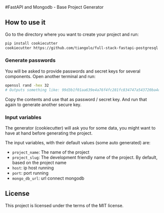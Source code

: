 #FastAPI and Mongodb - Base Project Generator

## How to use it
Go to the directory where you want to create your project and run:
```bash
pip install cookiecutter
cookiecutter https://github.com/tiangolo/full-stack-fastapi-postgresql
```

### Generate passwords
You will be asked to provide passwords and secret keys for several components. Open another terminal and run:
```bash
openssl rand -hex 32
# Outputs something like: 99d3b1f01aa639e4a76f4fc281fc834747a543720ba4c8a8648ba755aef9be7f
```

Copy the contents and use that as password / secret key. And run that again to generate another secure key.


### Input variables
The generator (cookiecutter) will ask you for some data, you might want to have at hand before generating the project.

The input variables, with their default values (some auto generated) are:

* `project_name`: The name of the project
* `project_slug`: The development friendly name of the project. By default, based on the project name
* `host`: ip host running
* `port`: port running
* `mongo_db_url`: url connect mongodb

## License

This project is licensed under the terms of the MIT license.
